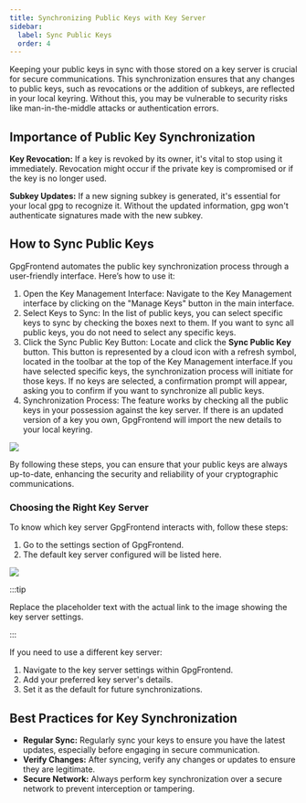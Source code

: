 ```yaml
---
title: Synchronizing Public Keys with Key Server
sidebar:
  label: Sync Public Keys
  order: 4
---
```


Keeping your public keys in sync with those stored on a key server is crucial
for secure communications. This synchronization ensures that any changes to
public keys, such as revocations or the addition of subkeys, are reflected in
your local keyring. Without this, you may be vulnerable to security risks like
man-in-the-middle attacks or authentication errors.

## Importance of Public Key Synchronization

**Key Revocation:** If a key is revoked by its owner, it's vital to stop using
it immediately. Revocation might occur if the private key is compromised or if
the key is no longer used.

**Subkey Updates:** If a new signing subkey is generated, it's essential for
your local gpg to recognize it. Without the updated information, gpg won't
authenticate signatures made with the new subkey.

## How to Sync Public Keys

GpgFrontend automates the public key synchronization process through a
user-friendly interface. Here’s how to use it:

1. Open the Key Management Interface: Navigate to the Key Management interface
   by clicking on the "Manage Keys" button in the main interface.
2. Select Keys to Sync: In the list of public keys, you can select specific keys
   to sync by checking the boxes next to them. If you want to sync all public keys,
   you do not need to select any specific keys.
3. Click the Sync Public Key Button: Locate and click the **Sync Public Key**
   button. This button is represented by a cloud icon with a refresh symbol,
   located in the toolbar at the top of the Key Management interface.If you have
   selected specific keys, the synchronization process will initiate for those
   keys. If no keys are selected, a confirmation prompt will appear, asking you to
   confirm if you want to synchronize all public keys.
4. Synchronization Process: The feature works by checking all the public keys in
   your possession against the key server. If there is an updated version of a key
   you own, GpgFrontend will import the new details to your local keyring.

![](https://image.cdn.bktus.com/i/2024/06/15/8771cd76-1a46-321e-8bf9-93d8db2a9f78.webp)

By following these steps, you can ensure that your public keys are always
up-to-date, enhancing the security and reliability of your cryptographic
communications.

### Choosing the Right Key Server

To know which key server GpgFrontend interacts with, follow these steps:

1. Go to the settings section of GpgFrontend.
2. The default key server configured will be listed here.

![](https://image.cdn.bktus.com/i/2024/06/15/03471d32-54f2-2be7-53a3-eeee03f74372.webp)

:::tip

Replace the placeholder text with the actual link to the image showing
the key server settings.

:::

If you need to use a different key server:

1. Navigate to the key server settings within GpgFrontend.
2. Add your preferred key server's details.
3. Set it as the default for future synchronizations.

## Best Practices for Key Synchronization

- **Regular Sync:** Regularly sync your keys to ensure you have the latest
  updates, especially before engaging in secure communication.
- **Verify Changes:** After syncing, verify any changes or updates to ensure
  they are legitimate.
- **Secure Network:** Always perform key synchronization over a secure network
  to prevent interception or tampering.
